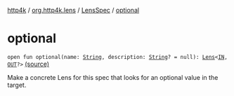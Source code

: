[http4k](../../index.md) / [org.http4k.lens](../index.md) / [LensSpec](index.md) / [optional](./optional.md)

# optional

`open fun optional(name: `[`String`](https://kotlinlang.org/api/latest/jvm/stdlib/kotlin/-string/index.html)`, description: `[`String`](https://kotlinlang.org/api/latest/jvm/stdlib/kotlin/-string/index.html)`? = null): `[`Lens`](../-lens/index.md)`<`[`IN`](index.md#IN)`, `[`OUT`](index.md#OUT)`?>` [(source)](https://github.com/http4k/http4k/blob/master/http4k-core/src/main/kotlin/org/http4k/lens/lensSpec.kt#L69)

Make a concrete Lens for this spec that looks for an optional value in the target.

